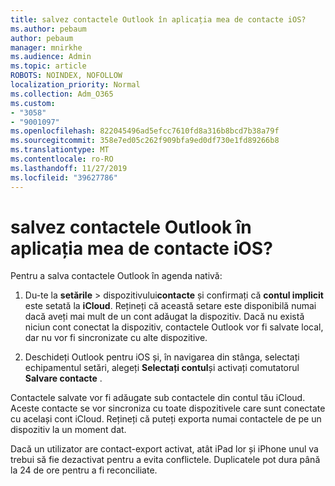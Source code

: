```yaml
---
title: salvez contactele Outlook în aplicația mea de contacte iOS?
ms.author: pebaum
author: pebaum
manager: mnirkhe
ms.audience: Admin
ms.topic: article
ROBOTS: NOINDEX, NOFOLLOW
localization_priority: Normal
ms.collection: Adm_O365
ms.custom:
- "3058"
- "9001097"
ms.openlocfilehash: 822045496ad5efcc7610fd8a316b8bcd7b38a79f
ms.sourcegitcommit: 358e7ed05c262f909bfa9ed0df730e1fd89266b8
ms.translationtype: MT
ms.contentlocale: ro-RO
ms.lasthandoff: 11/27/2019
ms.locfileid: "39627786"
---
```

# <a name="how-do-i-save-my-outlook-contacts-to-my-ios-contacts-app"></a>salvez contactele Outlook în aplicația mea de contacte iOS?

Pentru a salva contactele Outlook în agenda nativă:
 
1. Du-te la **setările** > dispozitivului**contacte** și confirmați că **contul implicit** este setată la **iCloud**. Rețineți că această setare este disponibilă numai dacă aveți mai mult de un cont adăugat la dispozitiv. Dacă nu există niciun cont conectat la dispozitiv, contactele Outlook vor fi salvate local, dar nu vor fi sincronizate cu alte dispozitive.
 
2. Deschideți Outlook pentru iOS și, în navigarea din stânga, selectați echipamentul setări, alegeți **Selectați contul**și activați comutatorul **Salvare contacte** .
 
Contactele salvate vor fi adăugate sub contactele din contul tău iCloud. Aceste contacte se vor sincroniza cu toate dispozitivele care sunt conectate cu același cont iCloud. Rețineți că puteți exporta numai contactele de pe un dispozitiv la un moment dat.
 
Dacă un utilizator are contact-export activat, atât iPad lor și iPhone unul va trebui să fie dezactivat pentru a evita conflictele. Duplicatele pot dura până la 24 de ore pentru a fi reconciliate.